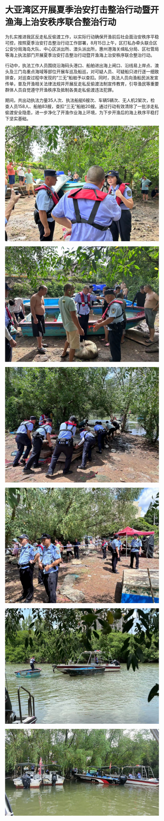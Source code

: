# 大亚湾区开展夏季治安打击整治行动暨开渔海上治安秩序联合整治行动

为扎实推进我区反走私反偷渡工作，以实际行动确保开渔前后社会面治安秩序平稳可控，按照夏季治安打击整治行动工作部署，8月15日上午，区打私办牵头联合区公安分局海岛大队、中心区派出所、澳头派出所，惠州港海关缉私分局、区社管局等海上执法部门开展夏季治安打击整治行动暨开渔海上治安秩序联合整治行动。

行动中，执法工作人员围绕沿海码头港口、船舶进出海上闸口、沿线易上岸点、澳头及三门岛重点海域等部位开展车巡及船巡，对可疑人员、可疑船只进行逐一细致排查，对巡查过程中发现的“三无”船舶予以查扣。同时，执法人员向渔船民派发宣传单，普及开渔相关法律法规并开展反走私反偷渡法制宣传教育，引导渔民等重要群体人员自觉遵守开渔秩序及抵制各类走私偷渡违法犯罪。

期间，共出动执法力量35人次、执法船艇6艘次、车辆5辆次、无人机2架次，检查人员158人、船舶83艘，查扣“三无”船舶20艘。通过行动有效清除了一批涉走私偷渡安全隐患，进一步净化了开渔作业海上环境，为下步开渔后的海上秩序平稳打下坚实基础。

![aca9b112a0b976cc03fe437002db7fc9](./assets/aca9b112a0b976cc03fe437002db7fc9.jpg)

![ce8315240eaeaab42576a271e5b917b5](./assets/ce8315240eaeaab42576a271e5b917b5.jpg)

![625a39283c2ce3694144b5c870abba65](./assets/625a39283c2ce3694144b5c870abba65.jpg)

![6e1d6c0f80e2681bc7a60d8b28232a05](./assets/6e1d6c0f80e2681bc7a60d8b28232a05.jpg)

![70f02fd1900982208c87030bdd6fbc0c](./assets/70f02fd1900982208c87030bdd6fbc0c.jpg)

![d3247455c8ef553c9691bbb95578589a](./assets/d3247455c8ef553c9691bbb95578589a.jpg)